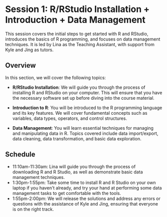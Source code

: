 # Session 1: R/RStudio Installation + Introduction + Data Management
This session covers the initial steps to get started with R and RStudio, introduces the basics of R programming, and focuses on data management techniques. It is led by Lina as the Teaching Assistant, with support from Kyle and Jing as tutors.

## Overview
In this section, we will cover the following topics:

- **R/RStudio Installation**: We will guide you through the process of installing R and RStudio on your computer. This will ensure that you have the necessary software set up before diving into the course material.

- **Introduction to R**: You will be introduced to the R programming language and its key features. We will cover fundamental concepts such as variables, data types, operators, and control structures.

- **Data Management**: You will learn essential techniques for managing and manipulating data in R. Topics covered include data import/export, data cleaning, data transformation, and basic data exploration.

## Schedule
- 11:10am-11:30am: Lina will guide you through the process of downloading R and R Studio, as well as demonstrate basic data management techniques.
- 1:30pm-1:55pm: Take some time to install R and R Studio on your own laptop if you haven't already, and try your hand at performing some data management tasks to get comfortable with the tools.
- 1:55pm-2:00pm: We will release the solutions and address any errors or questions with the assistance of Kyle and Jing, ensuring that everyone is on the right track.
